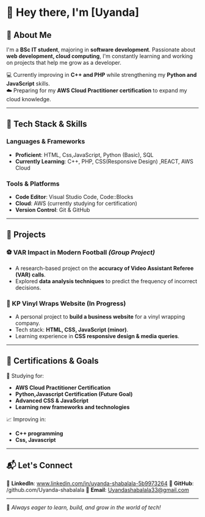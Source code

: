 # 👋 Hey there, I'm [Uyanda]  

## 🚀 About Me  
I'm a **BSc IT student**, majoring in **software development**. Passionate about **web development, cloud computing**, I'm constantly learning and working on projects that help me grow as a developer.  

💻 Currently improving in **C++ and PHP** while strengthening my **Python and JavaScript** skills.  
☁️ Preparing for my **AWS Cloud Practitioner certification** to expand my cloud knowledge.  
  

---

## 🔧 Tech Stack & Skills  
### **Languages & Frameworks**  
- **Proficient**: HTML, Css,JavaScript, Python (Basic), SQL  
- **Currently Learning**: C++, PHP, CSS(Responsive Design) ,REACT, AWS Cloud  

### **Tools & Platforms**  
- **Code Editor**: Visual Studio Code, Code::Blocks  
- **Cloud**: AWS (currently studying for certification)  
- **Version Control**: Git & GitHub  

---

## 📌 Projects  
### **⚽ VAR Impact in Modern Football** *(Group Project)*  
- A research-based project on the **accuracy of Video Assistant Referee (VAR) calls**.  
- Explored **data analysis techniques** to predict the frequency of incorrect decisions.  

### **🎨 KP Vinyl Wraps Website (In Progress)**  
- A personal project to **build a business website** for a vinyl wrapping company.  
- Tech stack: **HTML, CSS, JavaScript (minor)**.  
- Learning experience in **CSS responsive design & media queries**.  

---

## 📜 Certifications & Goals  
📖 Studying for:  
- **AWS Cloud Practitioner Certification**  
- **Python,Javascript Certification (Future Goal)**  
- **Advanced CSS & JavaScript**
- **Learning new frameworks and technologies**

📈 Improving in:  
- **C++ programming**  
- **Css, Javascript**  

---

## 📬 Let's Connect  
💼 **LinkedIn**:  www.linkedin.com/in/uyanda-shabalala-5b9973264
📂 **GitHub**: /github.com/Uyanda-shabalala
📧 **Email**: Uyandashabalala33@gmail.com

---  

🚀 *Always eager to learn, build, and grow in the world of tech!*
